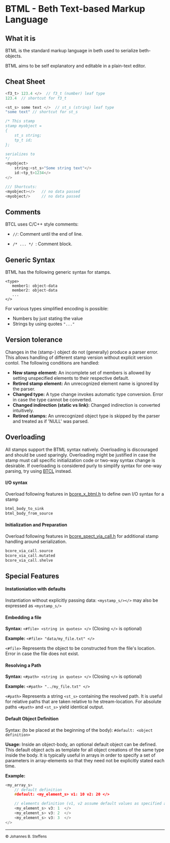 # BTML - Beth Text-based Markup Language

## What it is

BTML is the standard markup language in beth used to serialize beth-objects.

BTML aims to be self explanatory and editable in a plain-text editor.

## Cheat Sheet

``` C
<f3_t> 123.4 </>  // f3_t (number) leaf type 
123.4  // shortcut for f3_t

<st_s> some text </>  // st_s (string) leaf type 
"some text" // shortcut for st_s

/* This stamp
stamp myobject =
{
    st_s string;
    tp_t id;
};

serializes to
*/
<myobject>
    string:<st_s>"Some string text"</>
    id:<tp_t>1234</>
</>

/// Shortcuts:
<myobject></> 	// no data passed
<myobject/> 	// no data passed

```

## Comments

BTCL uses C/C++ style comments:

*  ```//```: Comment until the end of line.

*  ```/* ... */ ```: Comment block.

## Generic Syntax

BTML has the following generic syntax for stamps.

```
<type>
   member1: object-data
   member2: object-data
   ...
</>
```

For various types simplified encoding is possible:

* Numbers by just stating the value
* Strings by using quotes ```"..."```

## Version tolerance
Changes in the (stamp-) object do not (generally) produce a parser error. This allows handling of different stamp version without explicit version contol. The following conditions are handled:

* **New stamp element:** An incomplete set of members is allowed by setting unspecified elements to their respective default.
* **Retired stamp element:** An unrecognized element name is ignored by the parser.
* **Changed type:** A type change invokes automatic type conversion. Error in case the type cannot be converted.
* **Changed indirection (static vs link):** Changed indirection is converted intuitively.
* **Retired stamps:** An unrecognized object type is skipped by the parser and treated as if 'NULL' was parsed.

## Overloading
All stamps support the BTML syntax natively. Overloading is discouraged and should be used sparingly. Overloading might be justified in case the stamp must call specific initialization code or two-way syntax change is desirable. If overloading is considered purly to simplify syntax for one-way parsing, try using [BTCL](btcl.md) instead.

#### I/O syntax
Overload following features in [bcore_x_btml.h](../../lib/bcore/bcore_x_btml.h) to define own I/O syntax for a stamp
``` C
btml_body_to_sink
btml_body_from_source
```
#### Initialization and Preparation
Overload following features in [bcore_spect_via_call.h](../../lib/bcore/bcore_spect_via_call.h) for additional stamp handling around serialization.
``` C
bcore_via_call.source
bcore_via_call.mutated
bcore_via_call.shelve
```

## Special Features

#### Instationiation with defaults
Instantiation without explicitly passing data: ```<mystamp_s/></>``` may also be expressed as ```<mystamp_s/>```

#### Embedding a file
**Syntax:** ```<#file> <string in quotes> </>``` (Closing ```</>``` is optional)

**Example:** ```<#file> "data/my_file.txt" </>```

```<#file>``` Represents the object to be constructed from the file's location. Error in case the file does not exist.

#### Resolving a Path
**Syntax:** ```<#path> <string in quotes> </>``` (Closing ```</>``` is optional)

**Example:** ```<#path> "../my_file.txt" </>```

```<#path>``` Represents a string ```<st_s>``` containing the resolved path. It is useful for relative paths that are taken relative to he stream-location. For absolute paths ```<#path>``` and ```<st_s>``` yield identical output.

#### Default Object Definition
Syntax: (to be placed at the beginning of the body):
```#default: <object definition>```

**Usage:**
Inside an object-body, an optional default object can be defined. This default object acts as template for all object creations of the same type inside the body. It is typically useful in arrays in order to specify a set of parameters in array-elements so that they need not be explicitly stated each time.

**Example:**
``` C
<my_array_s>
	// default definition
	#default: <my_element_s> v1: 10 v2: 20 </>

	// elements definition (v1, v2 assume default values as specified above)
	<my_element_s> v3: 1  </>
	<my_element_s> v3: 2  </>
	<my_element_s> v3: 3  </>
</>
```

------
<sub>&copy; Johannes B. Steffens</sub>

